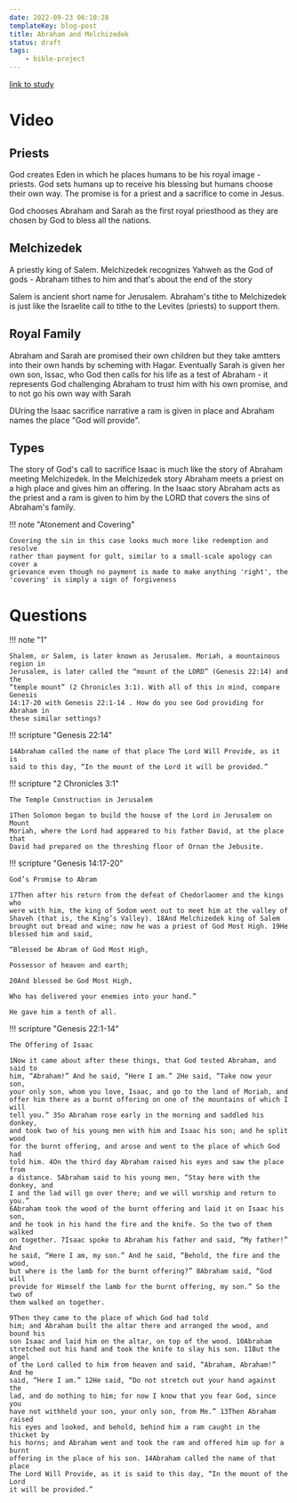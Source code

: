 ```yaml
---
date: 2022-09-23 06:10:28
templateKey: blog-post
title: Abraham and Melchizedek
status: draft
tags:
    - bible-project
---
```


[link to study](https://bibleproject.com/bible-studies/abraham-and-melchizedek/)

# Video

## Priests

God creates Eden in which he places humans to be his royal image - priests. God
sets humans up to receive his blessing but humans choose their own way. The
promise is for a priest and a sacrifice to come in Jesus.

God chooses Abraham and Sarah as the first royal priesthood as they are chosen
by God to bless all the nations.

## Melchizedek

A priestly king of Salem. Melchizedek recognizes Yahweh as the God of gods -
Abraham tithes to him and that's about the end of the story

Salem is ancient short name for Jerusalem. 
Abraham's tithe to Melchizedek is just like the Israelite call to tithe to the
Levites (priests) to support them.

## Royal Family

Abraham and Sarah are promised their own children but they take amtters into
their own hands by scheming with Hagar. Eventually Sarah is given her own son,
Issac, who God then calls for his life as a test of Abraham - it represents God
challenging Abraham to trust him with his own promise, and to not go his own
way with Sarah

DUring the Isaac sacrifice narrative a ram is given in place and Abraham names the place "God will provide".

## Types

The story of God's call to sacrifice Isaac is much like the story of Abraham
meeting Melchizedek. In the Melchizedek story Abraham meets a priest on a high
place and gives him an offering. In the Isaac story Abraham acts as the priest
and a ram is given to him by the LORD that covers the sins of Abraham's family.

!!! note "Atonement and Covering"

    Covering the sin in this case looks much more like redemption and resolve
    rather than payment for gult, similar to a small-scale apology can cover a
    grievance even though no payment is made to make anything 'right', the
    'covering' is simply a sign of forgiveness


# Questions

!!! note "1"

    Shalem, or Salem, is later known as Jerusalem. Moriah, a mountainous region in
    Jerusalem, is later called the “mount of the LORD” (Genesis 22:14) and the
    “temple mount” (2 Chronicles 3:1). With all of this in mind, compare Genesis
    14:17-20 with Genesis 22:1-14 . How do you see God providing for Abraham in
    these similar settings?


!!! scripture "Genesis 22:14"

    14Abraham called the name of that place The Lord Will Provide, as it is
    said to this day, “In the mount of the Lord it will be provided.”

!!! scripture "2 Chronicles 3:1"

    The Temple Construction in Jerusalem

    1Then Solomon began to build the house of the Lord in Jerusalem on Mount
    Moriah, where the Lord had appeared to his father David, at the place that
    David had prepared on the threshing floor of Ornan the Jebusite.

!!! scripture "Genesis 14:17-20"

    God’s Promise to Abram

    17Then after his return from the defeat of Chedorlaomer and the kings who
    were with him, the king of Sodom went out to meet him at the valley of
    Shaveh (that is, the King’s Valley). 18And Melchizedek king of Salem
    brought out bread and wine; now he was a priest of God Most High. 19He
    blessed him and said,

    “Blessed be Abram of God Most High,

    Possessor of heaven and earth;

    20And blessed be God Most High,

    Who has delivered your enemies into your hand.”

    He gave him a tenth of all.


!!! scripture "Genesis 22:1-14"

    The Offering of Isaac

    1Now it came about after these things, that God tested Abraham, and said to
    him, “Abraham!” And he said, “Here I am.” 2He said, “Take now your son,
    your only son, whom you love, Isaac, and go to the land of Moriah, and
    offer him there as a burnt offering on one of the mountains of which I will
    tell you.” 3So Abraham rose early in the morning and saddled his donkey,
    and took two of his young men with him and Isaac his son; and he split wood
    for the burnt offering, and arose and went to the place of which God had
    told him. 4On the third day Abraham raised his eyes and saw the place from
    a distance. 5Abraham said to his young men, “Stay here with the donkey, and
    I and the lad will go over there; and we will worship and return to you.”
    6Abraham took the wood of the burnt offering and laid it on Isaac his son,
    and he took in his hand the fire and the knife. So the two of them walked
    on together. 7Isaac spoke to Abraham his father and said, “My father!” And
    he said, “Here I am, my son.” And he said, “Behold, the fire and the wood,
    but where is the lamb for the burnt offering?” 8Abraham said, “God will
    provide for Himself the lamb for the burnt offering, my son.” So the two of
    them walked on together. 

    9Then they came to the place of which God had told
    him; and Abraham built the altar there and arranged the wood, and bound his
    son Isaac and laid him on the altar, on top of the wood. 10Abraham
    stretched out his hand and took the knife to slay his son. 11But the angel
    of the Lord called to him from heaven and said, “Abraham, Abraham!” And he
    said, “Here I am.” 12He said, “Do not stretch out your hand against the
    lad, and do nothing to him; for now I know that you fear God, since you
    have not withheld your son, your only son, from Me.” 13Then Abraham raised
    his eyes and looked, and behold, behind him a ram caught in the thicket by
    his horns; and Abraham went and took the ram and offered him up for a burnt
    offering in the place of his son. 14Abraham called the name of that place
    The Lord Will Provide, as it is said to this day, “In the mount of the Lord
    it will be provided.”


